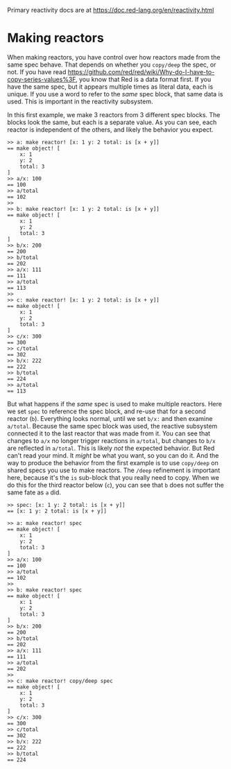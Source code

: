Primary reactivity docs are at https://doc.red-lang.org/en/reactivity.html

# Making reactors

When making reactors, you have control over how reactors made from the same spec behave. That depends on whether you `copy/deep` the spec, or not. If you have read https://github.com/red/red/wiki/Why-do-I-have-to-copy-series-values%3F, you know that Red is a data format first. If you have the same spec, but it appears multiple times as literal data, each is unique. If you use a word to refer to the *same* spec block, that same data is used. This is important in the reactivity subsystem. 

In this first example, we make 3 reactors from 3 different spec blocks. The blocks look the same, but each is a separate value. As you can see, each reactor is independent of the others, and likely the behavior you expect.

```
>> a: make reactor! [x: 1 y: 2 total: is [x + y]]
== make object! [
    x: 1
    y: 2
    total: 3
]
>> a/x: 100
== 100
>> a/total
== 102
>> 
>> b: make reactor! [x: 1 y: 2 total: is [x + y]]
== make object! [
    x: 1
    y: 2
    total: 3
]
>> b/x: 200
== 200
>> b/total
== 202
>> a/x: 111
== 111
>> a/total
== 113
>> 
>> c: make reactor! [x: 1 y: 2 total: is [x + y]]
== make object! [
    x: 1
    y: 2
    total: 3
]
>> c/x: 300
== 300
>> c/total
== 302
>> b/x: 222
== 222
>> b/total
== 224
>> a/total
== 113
```

But what happens if the *same* spec is used to make multiple reactors. Here we set `spec` to reference the spec block, and re-use that for a second reactor (`b`). Everything looks normal, until we set `b/x:` and then examine `a/total`. Because the same spec block was used, the reactive subsystem connected it to the last reactor that was made from it. You can see that changes to `a/x` no longer trigger reactions in `a/total`, but changes to `b/x` are reflected in `a/total`. This is likely *not* the expected behavior. But Red can't read your mind. It *might* be what you want, so you can do it. And the way to produce the behavior from the first example is to use `copy/deep` on shared specs you use to make reactors. The `/deep` refinement is important here, because it's the `is` sub-block that you really need to copy. When we do this for the third reactor below (`c`), you can see that `b` does not suffer the same fate as `a` did.

```
>> spec: [x: 1 y: 2 total: is [x + y]]
== [x: 1 y: 2 total: is [x + y]]

>> a: make reactor! spec
== make object! [
    x: 1
    y: 2
    total: 3
]
>> a/x: 100
== 100
>> a/total
== 102
>> 
>> b: make reactor! spec
== make object! [
    x: 1
    y: 2
    total: 3
]
>> b/x: 200
== 200
>> b/total
== 202
>> a/x: 111
== 111
>> a/total
== 202
>> 
>> c: make reactor! copy/deep spec
== make object! [
    x: 1
    y: 2
    total: 3
]
>> c/x: 300
== 300
>> c/total
== 302
>> b/x: 222
== 222
>> b/total
== 224
```